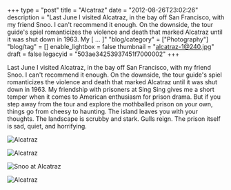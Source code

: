 +++
type = "post"
title = "Alcatraz"
date = "2012-08-26T23:02:26"
description = "Last June I visited Alcatraz, in the bay off San Francisco, with my friend Snoo. I can't recommend it enough. On the downside, the tour guide's spiel romanticizes the violence and death that marked Alcatraz until it was shut down in 1963. My [ ... ]"
"blog/category" = ["Photography"]
"blog/tag" = []
enable_lightbox = false
thumbnail = "alcatraz-1@240.jpg"
draft = false
legacyid = "503ae34253937451f7000002"
+++

<p>Last June I visited Alcatraz, in the bay off San Francisco, with my friend Snoo. I can't recommend it enough. On the downside, the tour guide's spiel romanticizes the violence and death that marked Alcatraz until it was shut down in 1963. My friendship with prisoners at Sing Sing gives me a short temper when it comes to American enthusiasm for prison drama. But if you step away from the tour and explore the mothballed prison on your own, things go from cheesy to haunting. The island leaves you with your thoughts. The landscape is scrubby and stark. Gulls reign. The prison itself is sad, quiet, and horrifying.</p>
<p><img style="display:block; margin-left:auto; margin-right:auto;" src="alcatraz-1.jpg" alt="Alcatraz" title="alcatraz-1.jpg" border="0"   /></p>
<p><img style="display:block; margin-left:auto; margin-right:auto;" src="alcatraz-2.jpg" alt="Alcatraz" title="alcatraz-2.jpg" border="0"   /></p>
<p><img style="display:block; margin-left:auto; margin-right:auto;" src="alcatraz-3.jpg" alt="Snoo at Alcatraz" title="alcatraz-3.jpg" border="0"   /></p>
<p><img style="display:block; margin-left:auto; margin-right:auto;" src="alcatraz-4.jpg" alt="Alcatraz" title="alcatraz-4.jpg" border="0"   /></p>
    